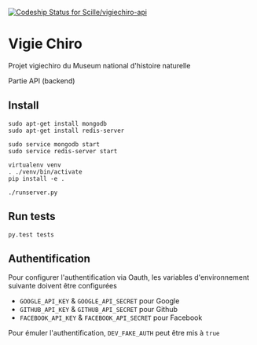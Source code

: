 [ ![Codeship Status for Scille/vigiechiro-api](https://codeship.com/projects/87dc08b0-669d-0132-08ef-6acde1e9bce1/status?branch=master)](https://codeship.com/projects/52883)
# Vigie Chiro #

Projet vigiechiro du Museum national d'histoire naturelle

Partie API (backend)

## Install
```
sudo apt-get install mongodb
sudo apt-get install redis-server

sudo service mongodb start
sudo service redis-server start

virtualenv venv
. ./venv/bin/activate
pip install -e .

./runserver.py
```

## Run tests
```
py.test tests
```

## Authentification

Pour configurer l'authentification via Oauth, les variables d'environnement suivante doivent être configurées
 - `GOOGLE_API_KEY` & `GOOGLE_API_SECRET` pour Google
 - `GITHUB_API_KEY` & `GITHUB_API_SECRET` pour Github
 - `FACEBOOK_API_KEY` & `FACEBOOK_API_SECRET` pour Facebook

Pour émuler l'authentification, `DEV_FAKE_AUTH` peut être mis à `true`
